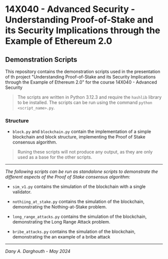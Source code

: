 # 14X040 - Advanced Security - Understanding Proof-of-Stake and its Security Implications through the Example of Ethereum 2.0

## Demonstration Scripts

This repository contains the demonstration scripts used in the presentation of th project "Understanding Proof-of-Stake and its Security Implications through the Example of Ethereum 2.0" for the course 14X040 - Advanced Security 

> The scripts are written in Python 3.12.3 and require the `hashlib` library to be installed. The scripts can be run using the command `python <script_name>.py`.

### Structure

- `block.py` and `blockchain.py` contain the implementation of a simple blockchain and block structure, implementing the Proof of Stake consensus algorithm.

> Runing these scripts will not produce any output, as they are only used as a base for the other scripts.

---

*The following scripts can be run as standalone scripts to demonstrate the different aspects of the Proof of Stake consensus algorithm:*

- `sim_v1.py` contains the simulation of the blockchain with a single validator.

- `nothiing_at_stake.py` contains the simulation of the blockchain, demonstrating the Nothing-at-Stake problem.

- `long_range_attacks.py` contains the simulation of the blockchain, demonstrating the Long Range Attack problem.

- `bribe_attacks.py` contains the simulation of the blockchain, demonstrating the an example of a bribe attack

---
*Dany A. Darghouth - May 2024*
